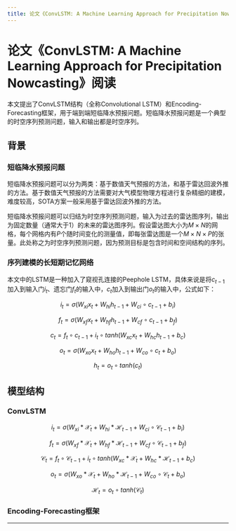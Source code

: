```yaml
---
title: 论文《ConvLSTM: A Machine Learning Approach for Precipitation Nowcasting》阅读
---
```


# 论文《ConvLSTM: A Machine Learning Approach for Precipitation Nowcasting》阅读

<script type="text/javascript" src="/include/head.js"></script>

本文提出了ConvLSTM结构（全称Convolutional LSTM）和Encoding-Forecasting框架，用于端到端短临降水预报问题。短临降水预报问题是一个典型的时空序列预测问题，输入和输出都是时空序列。

## 背景

### 短临降水预报问题

短临降水预报问题可以分为两类：基于数值天气预报的方法，和基于雷达回波外推的方法。基于数值天气预报的方法需要对大气模型物理方程进行复杂精细的建模，难度较高，SOTA方案一般采用基于雷达回波外推的方法。

短临降水预报问题可以归结为时空序列预测问题，输入为过去的雷达图序列，输出为固定数量（通常大于1）的未来的雷达图序列。假设雷达图大小为$M \times N$的网格，每个网格内有$P$个随时间变化的测量值，即每张雷达图是一个$M \times N \times P$的张量。此处称之为时空序列预测问题，因为预测目标是包含时间和空间结构的序列。

### 序列建模的长短期记忆网络

本文中的LSTM是一种加入了窥视孔连接的Peephole LSTM，具体来说是将$c_{t-1}$加入到输入门$i_t$、遗忘门$f_t$的输入中，$c_t$加入到输出门$o_t$的输入中，公式如下：

$$i_t = \sigma (W_{xi}x_t + W_{hi}h_{t−1} + W_{ci} \circ c_{t−1} + b_i)$$

$$f_t = \sigma (W_{xf}x_t + W_{hf}h_{t−1} + W_{cf} \circ c_{t−1} + b_f)$$

$$c_t = f_t \circ c_{t−1} + i_t \circ tanh(W_{xc}x_t + W_{hc}h_{t−1} + b_c)$$

$$o_t = \sigma ( W_{xo}x_t + W_{ho}h_{t−1} + W_{co} \circ c_t + b_o)$$

$$h_t = o_t \circ tanh(c_t)$$

## 模型结构

### ConvLSTM

$$i_t = \sigma (W_{xi} \ast \mathcal{X}_t + W_{hi} \ast \mathcal{H}_{t−1} + W_{ci} \circ \mathcal{C}_{t−1} + b_i)$$

$$f_t = \sigma (W_{xf} \ast \mathcal{X}_t + W_{hf} \ast \mathcal{H}_{t−1} + W_{cf} \circ \mathcal{C}_{t−1} + b_f)$$

$$\mathcal{C}_t = f_t \circ \mathcal{C}_{t−1} + i_t \circ tanh(W_{xc} \ast \mathcal{X}_t + W_{hc} \ast \mathcal{H}_{t−1} + b_c)$$

$$o_t = \sigma (W_{xo} \ast \mathcal{X}_t + W_{ho} \ast \mathcal{H}_{t−1} + W_{co} \circ \mathcal{C}_t + b_o)$$

$$\mathcal{H}_t = o_t \circ tanh(\mathcal{C}_t)$$

### Encoding-Forecasting框架

---

<script type="text/javascript" src="/include/tail.js"></script>